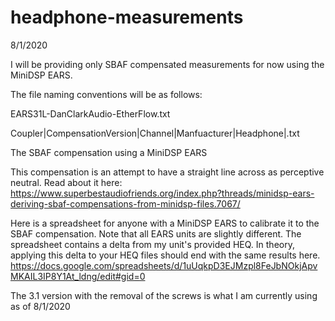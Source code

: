 # headphone-measurements

8/1/2020

I will be providing only SBAF compensated measurements for now using the MiniDSP EARS.

The file naming conventions will be as follows:


EARS31L-DanClarkAudio-EtherFlow.txt

Coupler|CompensationVersion|Channel|Manfuacturer|Headphone|.txt


The SBAF compensation using a MiniDSP EARS

This compensation is an attempt to have a straight line across as perceptive neutral. Read about it here:
https://www.superbestaudiofriends.org/index.php?threads/minidsp-ears-deriving-sbaf-compensations-from-minidsp-files.7067/

Here is a spreadsheet for anyone with a MiniDSP EARS to calibrate it to the SBAF compensation. 
Note that all EARS units are slightly different. The spreadsheet contains a delta from my unit's provided HEQ.
In theory, applying this delta to your HEQ files should end with the same results here.
https://docs.google.com/spreadsheets/d/1uUqkpD3EJMzpl8FeJbNOkjApvMKAIL3IP8Y1At_ldng/edit#gid=0

The 3.1 version with the removal of the screws is what I am currently using as of 8/1/2020

